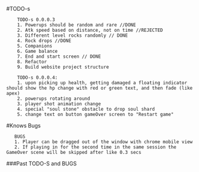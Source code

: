 

#TODO-s


        TODO-s 0.0.0.3
        1. Powerups should be random and rare //DONE
        2. Atk speed based on distance, not on time //REJECTED
        3. Different level rocks randomly // DONE
        4. Rock drops //DONE
        5. Companions 
        6. Game balance
        7. End and start screen // DONE
        8. Refactor
        9. Build website project structure 
        
        TODO-s 0.0.0.4:
        1. upon picking up health, getting damaged a floating indicator should show the hp change with red or green text, and then fade (like apex)
        2. powerups rotating around
        3. player shot animation change
        4. special "soul stone" obstacle to drop soul shard
        5. change text on button gameOver screen to "Restart game"
        
        

#Knows Bugs

       BUGS
       1. Player can be dragged out of the window with chrome mobile view
       2. If playing in for the second time in the same session the GameOver scene will be skipped after like 0.3 secs
       
###Past TODO-S and BUGS


       
   